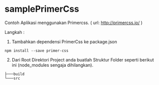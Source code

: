 # samplePrimerCss
Contoh Aplikasi menggunakan Primercss.
( url: http://primercss.io/ )

Langkah :

1. Tambahkan dependensi PrimerCss ke package.json
````
npm install --save primer-css
````
2. Dari Root Direktori Project anda buatlah Struktur Folder seperti berikut ini (node_modules sengaja dihilangkan).
```` 
├───build
└───src
````
